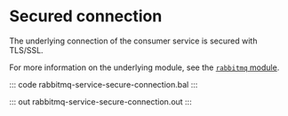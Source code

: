 # Secured connection

The underlying connection of the consumer service is secured with TLS/SSL.

For more information on the underlying module, see the [`rabbitmq` module](https://lib.ballerina.io/ballerinax/rabbitmq/latest).

::: code rabbitmq-service-secure-connection.bal :::

::: out rabbitmq-service-secure-connection.out :::
